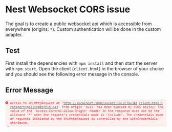 # Nest Websocket CORS issue
The goal is to create a public websocket api which is accessible from everywhere (origins: `*`). Custom authentication will be done in the custom adapter. 

## Test
First install the dependencies with `npm install` and then start the server with `npm start`. Open the client (`client.html`) in the browser of your choice and you should see the following error message in the console.

##  Error Message

![Console](https://raw.githubusercontent.com/KenavR/nest-websocket-cors-issue/master/error.png)